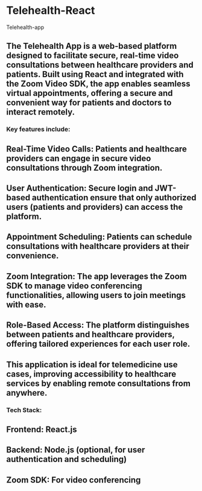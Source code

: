 # Telehealth-React
Telehealth-app 

## The Telehealth App is a web-based platform designed to facilitate secure, real-time video consultations between healthcare providers and patients. Built using React and integrated with the Zoom Video SDK, the app enables seamless virtual appointments, offering a secure and convenient way for patients and doctors to interact remotely.

### Key features include:

## Real-Time Video Calls: Patients and healthcare providers can engage in secure video consultations through Zoom integration.
## User Authentication: Secure login and JWT-based authentication ensure that only authorized users (patients and providers) can access the platform.
## Appointment Scheduling: Patients can schedule consultations with healthcare providers at their convenience.
## Zoom Integration: The app leverages the Zoom SDK to manage video conferencing functionalities, allowing users to join meetings with ease.
## Role-Based Access: The platform distinguishes between patients and healthcare providers, offering tailored experiences for each user role.
## This application is ideal for telemedicine use cases, improving accessibility to healthcare services by enabling remote consultations from anywhere.

### Tech Stack:
## Frontend: React.js
## Backend: Node.js (optional, for user authentication and scheduling)
## Zoom SDK: For video conferencing
